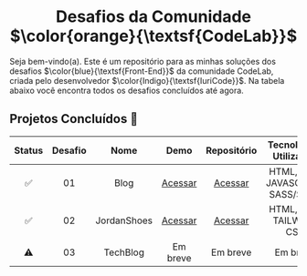 <div align="center">
 <h1>Desafios da Comunidade $\color{orange}{\textsf{CodeLab}}$</h1> 
</div>

<p>Seja bem-vindo(a). Este é um repositório para as minhas soluções dos desafios $\color{blue}{\textsf{Front-End}}$ da comunidade CodeLab, criada pelo desenvolvedor $\color{Indigo}{\textsf{IuriCode}}$. Na tabela abaixo você encontra todos os desafios concluídos até agora.</p> 


## Projetos Concluídos 🎯

| Status | Desafio | Nome | Demo | Repositório | Tecnologias Utilizadas
:------: | :-----: | :--: | :--: | :--: | :-----:
✅ | 01 | Blog | <a href="https://gabrielalencs.github.io/Desafios-CodeLab/desafio_01/" target="_blank">Acessar</a> | <a href="https://github.com/gabrielalencs/Desafios-Codelandia/tree/main/desafio_01">Acessar </a> | HTML, CSS, JAVASCRIPT, SASS/SCSS
✅ | 02 | JordanShoes | <a href="https://desafios-codelab-desafio-02.vercel.app/" target="_blank">Acessar</a> | <a href="https://github.com/gabrielalencs/Desafios-Codelandia/tree/main/desafio_02">Acessar </a>  | HTML, CSS, TAILWIND CSS
⚠ | 03 | TechBlog | Em breve | Em breve | Em breve

